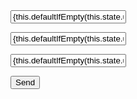   <form onSubmit={this.props.user ? this.editUser : this.createUser}>
          <form>
            <!-- <label for="user_name">User Name: </label> -->
            <input type="text" name="user_name" onChange={this.onChange} value={this.defaultIfEmpty(this.state.user_name)} />
          </form>
          <form>
            <!-- <label for="user_email">User Email: </label> -->
            <input type="text" name="user_email" onChange={this.onChange} value={this.defaultIfEmpty(this.state.user_email)} />
          </form>      <form>
            <!-- <label for="user_password">User Password: </label> -->
            <input type="text" name="user_password" onChange={this.onChange} value={this.defaultIfEmpty(this.state.user_password)} />
          </form>
        </form>
        <button>Send</button>